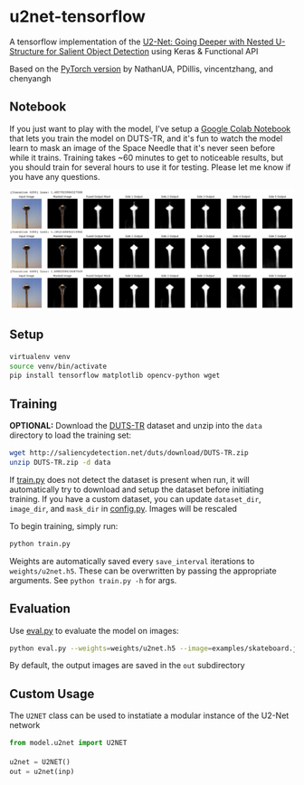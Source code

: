 # u2net-tensorflow

A tensorflow implementation of the [U2-Net: Going Deeper with Nested U-Structure for Salient Object Detection](https://arxiv.org/pdf/2005.09007.pdf) using Keras & Functional API

Based on the [PyTorch version](https://github.com/NathanUA/U-2-Net) by NathanUA, PDillis, vincentzhang, and chenyangh

## Notebook
If you just want to play with the model, I've setup a [Google Colab Notebook](https://colab.research.google.com/drive/1bGkgDBAmn7FUX_lws3OYF8Klw80ddMN7?usp=sharing) that lets you train the model on DUTS-TR, and it's fun to watch the model learn to mask an image of the Space Needle that it's never seen before while it trains. Training takes ~60 minutes to get to noticeable results, but you should train for several hours to use it for testing. Please let me know if you have any questions.

![Network learning space needle](examples/grid.png)

## Setup 

```bash
virtualenv venv
source venv/bin/activate
pip install tensorflow matplotlib opencv-python wget
```

## Training

**OPTIONAL:** Download the [DUTS-TR](http://saliencydetection.net/duts/#org3aad434) dataset and unzip into the `data` directory to load the training set:

```bash
wget http://saliencydetection.net/duts/download/DUTS-TR.zip
unzip DUTS-TR.zip -d data
```

If [train.py](train.py) does not detect the dataset is present when run, it will automatically try to download and setup the dataset before initiating training. If you have a custom dataset, you can update `dataset_dir`, `image_dir`, and `mask_dir` in [config.py](config.py). Images will be rescaled 

To begin training, simply run:

```bash
python train.py
```

Weights are automatically saved every `save_interval` iterations to `weights/u2net.h5`. These can be overwritten by passing the appropriate arguments. See `python train.py -h` for args.

## Evaluation

Use [eval.py](eval.py)  to evaluate the model on images:

```bash
python eval.py --weights=weights/u2net.h5 --image=examples/skateboard.jpg
```

By default, the output images are saved in the `out` subdirectory

## Custom Usage

The `U2NET` class can be used to instatiate a modular instance of the U2-Net network

```python
from model.u2net import U2NET

u2net = U2NET()
out = u2net(inp)
```